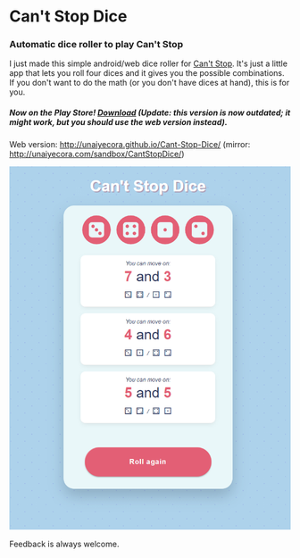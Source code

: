# Can't Stop Dice
### Automatic dice roller to play Can't Stop
I just made this simple android/web dice roller for [Can't Stop](https://boardgamegeek.com/boardgame/41/cant-stop). It's just a little app that lets you roll four dices and it gives you the possible combinations.
If you don't want to do the math (or you don't have dices at hand), this is for you.

##### Now on the Play Store! [Download](https://play.google.com/store/apps/details?id=com.unaiyecora.cantstopdice) (Update: this version is now outdated; it might work, but you should use the web version instead).

Web version: http://unaiyecora.github.io/Cant-Stop-Dice/ (mirror: http://unaiyecora.com/sandbox/CantStopDice/)

![Image](https://github.com/UnaiYecora/Cant-Stop-Dice/blob/gh-pages/img/screenshot.png?raw=true)

Feedback is always welcome.
